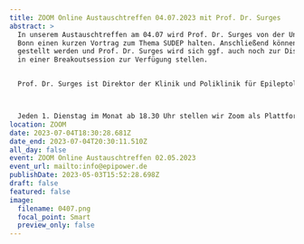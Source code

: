 ```yaml
---
title: ZOOM Online Austauschtreffen 04.07.2023 mit Prof. Dr. Surges
abstract: >
  In unserem Austauschtreffen am 04.07 wird Prof. Dr. Surges von der Uniklinik
  Bonn einen kurzen Vortrag zum Thema SUDEP halten. Anschließend können Fragen
  gestellt werden und Prof. Dr. Surges wird sich ggf. auch noch zur Diskussion
  in einer Breakoutsession zur Verfügung stellen.


  Prof. Dr. Surges ist Direktor der Klinik und Poliklinik für Epileptologie und beschäftigt sich auch mit dem Bereich "Klinische Epilepsieforschung."



  Jeden 1. Dienstag im Monat ab 18.30 Uhr stellen wir Zoom als Plattform zum gemeinsamen Austausch zur Verfügung. Epilepsiebetroffene aller Altersgruppen sind dazu eingeladen. In der Regel gibt es einen Impulsvortrag zu einem zu ausgewählten Thema der Epilepsie, bspw. über neue Möglichkeiten der Behandlung oder Fortschritte in der Diagnostik. Im Anschluss wechseln die Teilnehmer in themenspezifische Breakoutsessions, um über alle verschiedenen Themen rund um Epilepsie, aber auch Privates zu diskutieren. Wir haben eine sehr lockere Atmosphäre und jeder kann kommen und gehen, wie und wann er Lust hat. Um mitzumachen ist allerdings zuvor eine Anmeldung per E-Mail notwendig.
location: ZOOM
date: 2023-07-04T18:30:28.681Z
date_end: 2023-07-04T20:30:11.510Z
all_day: false
event: ZOOM Online Austauschtreffen 02.05.2023
event_url: mailto:info@epipower.de
publishDate: 2023-05-03T15:52:28.698Z
draft: false
featured: false
image:
  filename: 0407.png
  focal_point: Smart
  preview_only: false
---
```

